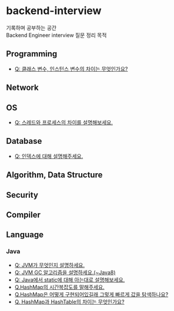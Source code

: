 # backend-interview
기록하며 공부하는 공간  
Backend Engineer interview 질문 정리 목적

## Programming
* [Q: 클래스 변수, 인스턴스 변수의 차이는 무엇인가요?](Programming/variables/class-instance-vars.md)

## Network

## OS
* [Q: 스레드와 프로세스의 차이를 설명해보세요.](OperatingSystem/ThreadProcess/thread_process.md)

## Database
* [Q: 인덱스에 대해 설명해주세요.](Database/Index/index.md)  

## Algorithm, Data Structure

## Security

## Compiler

## Language
### Java
* [Q: JVM가 무엇인지 설명하세요.](Language/Java/JVM.md)
* [Q: JVM GC 알고리즘을 설명하세요.(~Java8)](Language/Java/JVM-GC.md)
* [Q: Java에서 static에 대해 아는대로 설명해보세요.](https://github.com/JungwooKim1271011706/backend-interview/blob/document/language/java/Language/Java/java_static.md)
* [Q.HashMap의 시간복잡도를 말해주세요.](Language/Java/java_hashMap.md)
* [Q.HashMap은 어떻게 구현되어있길래 그렇게 빠르게 값을 탐색하나요?](Language/Java/java_hashMap.md)
* [Q. HashMap과 HashTable의 차이는 무엇인가요?](Language/Java/java_hashMap+multiThread.md)


